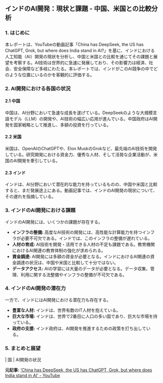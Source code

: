 ## インドのAI開発：現状と課題 - 中国、米国との比較分析

### 1. はじめに

本レポートは、YouTubeの動画記事「China has DeepSeek, the US has ChatGPT, Grok, but where does India stand in AI?」を基に、インドにおける人工知能（AI）開発の現状を分析し、中国と米国との比較を通じてその課題と展望を考察する。AI技術は世界的に急速に発展しており、その影響力は経済、社会、安全保障など多岐にわたる。本レポートでは、インドがこのAI競争の中でどのような位置にいるのかを客観的に評価する。

### 2. AI開発における各国の状況

#### 2.1 中国

中国は、AI分野において急速な成長を遂げている。DeepSeekのような大規模言語モデル（LLM）の開発や、AI技術の幅広い応用が進んでいる。中国政府はAI開発を国家戦略として推進し、多額の投資を行っている。

#### 2.2 米国

米国は、OpenAIのChatGPTや、Elon MuskのGrokなど、最先端のAI技術を開発している。研究開発における資金力、優秀な人材、そして活発な企業活動が、米国のAI開発を牽引している。

#### 2.3 インド

インドは、AI分野において潜在的な能力を持っているものの、中国や米国と比較すると、まだ発展途上にある。動画記事では、インドのAI開発の現状について、その遅れを指摘している。

### 3. インドのAI開発における課題

インドのAI開発には、いくつかの課題が存在する。

* **インフラの整備:** 高度なAI技術の開発には、高性能な計算能力を持つインフラが必要不可欠である。インドでは、このインフラの整備が遅れている。
* **人材の育成:** AI技術を開発・活用できる人材の不足も課題である。教育機関におけるAI関連の教育体制の強化が求められる。
* **資金調達:** AI開発には多額の資金が必要となる。インドにおけるAI関連の資金調達の状況は、中国や米国と比較して十分ではない。
* **データアクセス:** AIの学習には大量のデータが必要となる。データ収集、管理、利用に関する法整備やインフラの整備が不可欠である。

### 4. インドのAI開発の潜在力

一方で、インドにはAI開発における潜在力も存在する。

* **豊富な人材:** インドは、世界有数のIT人材を抱えている。
* **巨大な市場:** インドは、世界で2番目に人口の多い国であり、巨大な市場を持っている。
* **政府の支援:** インド政府は、AI開発を推進するための政策を打ち出している。

### 5. まとめと展望

| 国 | AI開発の状況 

**元記事:** [‘China has DeepSeek, the US has ChatGPT, Grok, but where does India stand in AI’ - YouTube](https://www.youtube.com/watch?v=_isvF40-_qM)